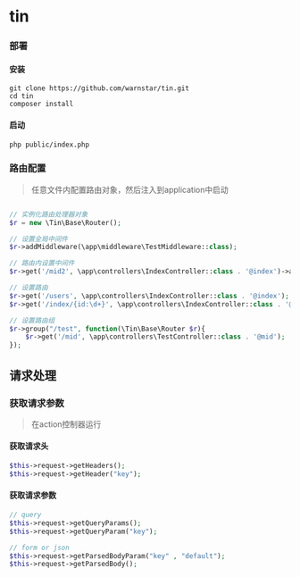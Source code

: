 # tin

### 部署
#### 安装
```
git clone https://github.com/warnstar/tin.git
cd tin
composer install
```

#### 启动
```
php public/index.php
```

### 路由配置
> 任意文件内配置路由对象，然后注入到application中启动
```php

// 实例化路由处理器对象
$r = new \Tin\Base\Router();

// 设置全局中间件
$r->addMiddleware(\app\middleware\TestMiddleware::class);

// 路由内设置中间件
$r->get('/mid2', \app\controllers\IndexController::class . '@index')->addMiddleware(\app\middleware\AbcMiddleware::class);

// 设置路由
$r->get('/users', \app\controllers\IndexController::class . '@index');
$r->get('/index/{id:\d+}', \app\controllers\IndexController::class . '@index');

// 设置路由组
$r->group("/test", function(\Tin\Base\Router $r){
    $r->get('/mid', \app\controllers\TestController::class . '@mid');
});

```



## 请求处理
### 获取请求参数
> 在action控制器运行
#### 获取请求头
```php
$this->request->getHeaders();
$this->request->getHeader("key");
``` 

#### 获取请求参数
```php
// query
$this->request->getQueryParams();
$this->request->getQueryParam("key");

// form or json
$this->request->getParsedBodyParam("key" , "default");
$this->request->getParsedBody();
```